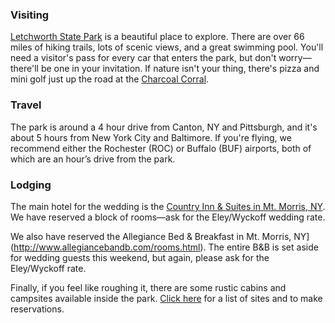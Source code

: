 ### Visiting

[Letchworth State Park](http://nysparks.com/parks/79/details.aspx) is a beautiful place to explore. There are over 66 miles of hiking trails, lots of scenic views, and a great swimming pool. You'll need a visitor's pass for every car that enters the park, but don't worry—there'll be one in your invitation. If nature isn't your thing, there's pizza and mini golf just up the road at the [Charcoal Corral](http://charcoalcorral.com/wp2014/).

### Travel

The park is around a 4 hour drive from Canton, NY and Pittsburgh, and it's about 5 hours from New York City and Baltimore. If you're flying, we recommend either the Rochester (ROC) or Buffalo (BUF) airports, both of which are an hour’s drive from the park.

### Lodging

The main hotel for the wedding is the [Country Inn & Suites in Mt. Morris, NY](http://www.countryinns.com/mt-morris-hotel-ny-14510/nymtmorr). We have reserved a block of rooms—ask for the Eley/Wyckoff wedding rate.

We also have reserved the Allegiance Bed & Breakfast in Mt. Morris, NY](http://www.allegiancebandb.com/rooms.html). The entire B&B is set aside for wedding guests this weekend, but again, please ask for the Eley/Wyckoff rate.

Finally, if you feel like roughing it, there are some rustic cabins and campsites available inside the park. [Click here](http://www.reserveamerica.com/campgroundDetails.do?contractCode=NY&parkId=375) for a list of sites and to make reservations.
